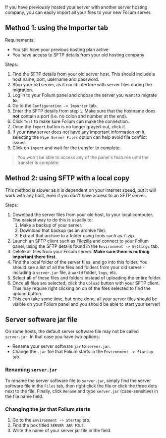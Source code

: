 
If you have previously hosted your server with another server hosting company, you can easily import all your files to your new Folium server.

## Method 1: using the Importer tab

Requirements:

- You still have your previous hosting plan active
- You have access to SFTP details from your old hosting company

Steps:
1. Find the SFTP details from your old server host. This should include a host name, port, username and password.
2. Stop your old server, as it could interfere with server files during the migration.
3. Log in to your Folium panel and choose the server you want to migrate **to**.
4. Go to the `Configuration -> Importer` tab.
5. Enter the SFTP details from step `1`. Make sure that the hostname does **not** contain a port (i.e. no colon and number at the end).
6. Click `Test` to make sure Folium can make the connection.
7. Once the `Import` button is no longer grayed-out, click it.
8. If your **new** server does not have any important information on it, selecting the `Wipe Server Files` option can help avoid file conflict issues.
9. Click on `Import` and wait for the transfer to complete.

> You won't be able to access any of the panel's features until the transfer is complete.

## Method 2: using SFTP with a local copy

This method is slower as it is dependent on your internet speed, but it will work with any host, even if you don't have access to an SFTP server.

Steps:
1. Download the server files from your old host, to your local computer. The easiest way to do this is usually to:
	1. Make a backup of your server.
	2. Download that backup (as an archive file).
	3. Extract that archive to a folder using tools such as 7-zip.
2. Launch an SFTP client such as [Filezilla](https://filezilla-project.org/) and connect to your Folium panel, using the SFTP details found in the `Environment -> Settings` tab.
3. Delete all files from your Folium server. **Make sure there is nothing important there first**.
4. Find the local folder of the server files, and go into this folder. You should see a list of all the files and folders from your old server - including a `server.jar` file, a `world` folder, `logs`, etc.
5. Select **all** of these files and folders instead of uploading the entire folder.
6. Once all files are selected, click the `Upload` button with your SFTP client. This may require right clicking on on of the files selected to find the upload button.
7. This can take some time, but once done, all your server files should be visible on your Folium panel and you should be able to start your server!

## Server software jar file

On some hosts, the default server software file may not be called `server.jar`. In that case you have two options:
- Rename your server software `jar` to `server.jar`.
- Change the `.jar` file that Folium starts in the `Environment -> Startup` tab.

### Renaming `server.jar`

To rename the server software file to `server.jar`, simply find the server software file in the `Files` tab, then right click the file or click the three dots next to the file. Finally, click `Rename` and type `server.jar` (case-sensitive) in the file name field.

### Changing the jar that Folium starts

1. Go to the `Environment -> Startup` tab.
2. Find the box titled `SERVER JAR FILE`.
3. Write the name of your server jar file in the field.

